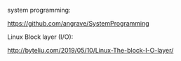 system programming:

https://github.com/angrave/SystemProgramming

Linux Block layer (I/O):

http://byteliu.com/2019/05/10/Linux-The-block-I-O-layer/
